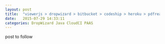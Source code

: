 ```yaml
---
layout: post
title:  "viewerjs > dropwizard > bitbucket > codeship > heroku > pdfreaderapp"
date:   2015-07-29 14:33:11
categories: DropWizard Java CloudCI PAAS
---
```

post to follow